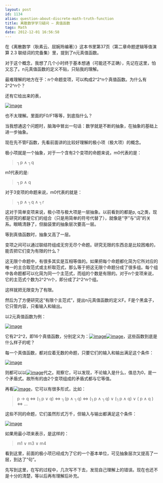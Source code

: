 ```yaml
---
layout: post
id: 1134
alias: question-about-discrete-math-truth-function
title: 离散数学学习疑问 – 真值函数
tags: Math
date: 2012-12-01 16:56:58
---
```


在《离散数学（耿素云、屈婉玲编著）》这本书里第37页（第二章命题逻辑等值演算 2.3 联结词的完备集）里，提到了n元真值函数。

对于这个概念，我想了几个小时终于基本想通（可能还不正确），先记在这里，怕又忘了。n元真值函数的定义不贴，只贴我的理解。

最难理解的地方在于：n个命题变项，可以构成2^2^n个真值函数。为什么有2^2^n个？

还有它给出来的表，

[![image](http://freewind.me/wp-content/uploads/2012/12/image_thumb.png "image")](http://freewind.me/wp-content/uploads/2012/12/image.png)

也不太理解。里面的F0/F1等等，到底指什么？

当我想通这个问题时，脑海中冒出一句话：数学就是不断的抽象，在抽象的基础上进一步抽象。

现在先不管F函数，先看前面讲的比较好理解的极小项（极大项）的概念。

极小项就是一个抽象，对于一个含有2个变项的命题来说，m0代表的是：

> ┐p ∧ ┐q

m1代表的是:

> ┐p ∧ q

对于3变项的命题来说，m0代表的就是：

> ┐p ∧ ┐q ∧ ┐r

这对于简单变项来说，极小项与极大项是一层抽象。以前看到的都是p, q之类，现在研究的都是它们的组合（只是用简单的符号代替了），就像是“字”与“词”的关系。眼睛清静了，但脑袋里的抽象层次要高一层。

等到真值函数时，抽象又高了一层。

变项之间可以通过联结符组成无穷无尽个命题。研究无限的东西总是比较困难的，能否把它们变为有限的什么？

这无限个命题中，有很多其实是互相等值的。如果把每个命题都化简为它所对应的唯一的主合取范式或主析取范式，那么等于把这无限个命题分成了很多组。每个组中各命题都可以化简为同一个主范式，而组的个数是有限的。对于n个变项来说，它的主范式个数为2^2^n个，即分成了2^2^n个组。

这样就把无限变为了有限。

然后为了方便研究这“有限个主范式”，提出n元真值函数的定义F。F是个黑盒子，它只管内容，只看输入和输出。

以2元真值函数为例：

[![image](http://freewind.me/wp-content/uploads/2012/12/image_thumb1.png "image")](http://freewind.me/wp-content/uploads/2012/12/image1.png)

它有2^2^2，即16个真值函数，分别定义为：[![image](http://freewind.me/wp-content/uploads/2012/12/image_thumb2.png "image")](http://freewind.me/wp-content/uploads/2012/12/image2.png)[![image](http://freewind.me/wp-content/uploads/2012/12/image_thumb3.png "image")](http://freewind.me/wp-content/uploads/2012/12/image3.png)，这些函数到底是什么样子的呢？

每一个真值函数，都对应着无数的命题，只要它们的输入和输出满足这个条件：

[![image](http://freewind.me/wp-content/uploads/2012/12/image_thumb4.png "image")](http://freewind.me/wp-content/uploads/2012/12/image4.png)

则都可以以[![image](http://freewind.me/wp-content/uploads/2012/12/image_thumb5.png "image")](http://freewind.me/wp-content/uploads/2012/12/image5.png)代之。观察它，可以发现，不论输入是什么，值总为0，是一个矛盾式。故所有的由2个变项组成的矛盾式都与它等值。

再看[![image](http://freewind.me/wp-content/uploads/2012/12/image_thumb6.png "image")](http://freewind.me/wp-content/uploads/2012/12/image6.png)，它可以有很多形式，比如：

> p -> q  <=> (┐p ∨ q) <=> ┐(p ∧ ┐q) <=> (┐p ∧ ┐q) ∨ (┐p ∧ q) ∨ ( p ∧ q ) <=> ...

这些不同的命题，它们虽然形式万千，但输入与输出都满足这个条件：

[![image](http://freewind.me/wp-content/uploads/2012/12/image_thumb7.png "image")](http://freewind.me/wp-content/uploads/2012/12/image7.png)

如果用最小项来表示，是这样的：

> <font style="background-color: #ffffff">m1 ∨ m3 ∨ m4</font>

看到这里，前面的极小项已经成为了它的一个基本单位，可见抽象层次又提高了一层，到达了“句”。

先写到这里，在写的过程中，几次写不下去，发现自己理解上的错误。现在也还不是十分的清楚，等以后再有理解后补充。
